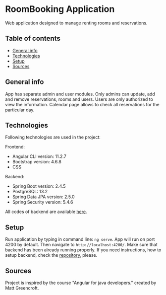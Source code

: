 # RoomBooking Application

Web application designed to manage renting rooms and reservations.

## Table of contents

- [General info](#general-info)
- [Technologies](#Technologies)
- [Setup](#Setup)
- [Sources](#Sources)

## General info

App has separate admin and user modules. Only admins can update, add and remove reservations, rooms and users. Users are only authorized to view the information. Calendar page allows to check all reservations for the particular day.

## Technologies

Following technologies are used in the project:

Frontend:

- Angular CLI version: 11.2.7
- Bootstrap version: 4.6.8
- CSS

Backend:

- Spring Boot version: 2.4.5
- PostgreSQL: 13.2
- Spring Data JPA version: 2.5.0
- Spring Security version: 5.4.6

All codes of backend are available [here](https://github.com/zubuxx/RoomBookingBackend).

## Setup

Run application by typing in command line: `ng serve`. App will run on port 4200 by default. Then navigate to `http://localhost:4200/`. Make sure that backend has been already running properly.
If you need instructions, how to setup backend, check the [repository](https://github.com/zubuxx/RoomBookingBackend), please.

## Sources

Project is inspired by the course
"Angular for java developers." created by Matt Greencroft.
